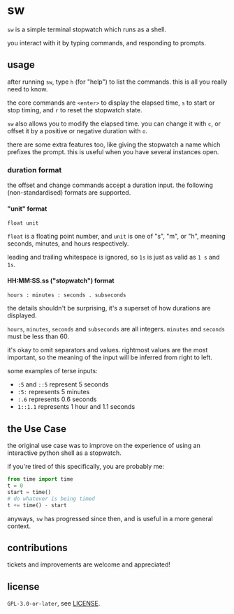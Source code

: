 # sw

`sw` is a simple terminal stopwatch which runs as a shell.

you interact with it by typing commands, and responding to prompts.

## usage

after running `sw`, type `h` (for "help") to list the commands.
this is all you really need to know.

the core commands are `<enter>` to display the elapsed time, `s` to start or stop timing, and `r` to reset the stopwatch state.

`sw` also allows you to modify the elapsed time.
you can change it with `c`, or offset it by a positive or negative duration with `o`.

there are some extra features too, like giving the stopwatch a name which prefixes the prompt.
this is useful when you have several instances open.

### duration format

the offset and change commands accept a duration input.
the following (non-standardised) formats are supported.

#### "unit" format

```
float unit
```

`float` is a floating point number, and `unit` is one of "s", "m", or "h", meaning seconds, minutes, and hours respectively.

leading and trailing whitespace is ignored, so `1s` is just as valid as `1 s` and ` 1s`.

#### HH:MM:SS.ss ("stopwatch") format

```
hours : minutes : seconds . subseconds
```

the details shouldn't be surprising, it's a superset of how durations are displayed.

`hours`, `minutes`, `seconds` and `subseconds` are all integers.
`minutes` and `seconds` must be less than 60.

it's okay to omit separators and values.
rightmost values are the most important, so the meaning of the input will be inferred from right to left.

some examples of terse inputs:
- `:5` and `::5` represent 5 seconds
- `:5:` represents 5 minutes
- `:.6` represents 0.6 seconds
- `1::1.1` represents 1 hour and 1.1 seconds

## the Use Case

the original use case was to improve on the experience of using an interactive python shell as a stopwatch.

if you're tired of this specifically, you are probably me:

```python
from time import time
t = 0
start = time()
# do whatever is being timed
t += time() - start
```

anyways, `sw` has progressed since then, and is useful in a more general context.

## contributions

tickets and improvements are welcome and appreciated!

## license

`GPL-3.0-or-later`, see [LICENSE](./LICENSE).
